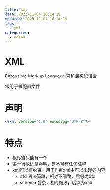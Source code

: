 ```yaml
---
title: xml
date: 2023-11-04 16:14:19
updated: 2023-11-04 16:14:19
tags:
  - xml
categories:
  - notes
---
```


# XML

EXtensible Markup Language 可扩展标记语言

常用于做配置文件

# 声明

```xml
<?xml version="1.0" encoding="UTF-8"?>
```

# 特点

- 根标签只能有一个
- 第一行永远是声明，前不可有任何注释
- xml可以有约束，用于约束xml中可以出现的内容
    - dtd 语法简单，相对不细致，后缀为dtd
    - schema 复杂，相对细致，后缀为xsd